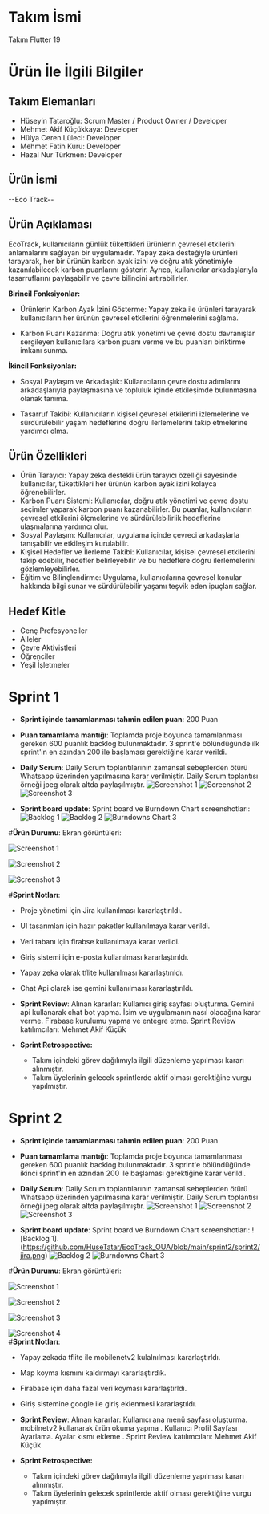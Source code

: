 # **Takım İsmi**

Takım Flutter 19

# Ürün İle İlgili Bilgiler

## Takım Elemanları
- Hüseyin Tataroğlu: Scrum Master / Product Owner / Developer
- Mehmet Akif Küçükkaya: Developer
- Hülya Ceren Lüleci: Developer
- Mehmet Fatih Kuru: Developer
- Hazal Nur Türkmen: Developer

## Ürün İsmi

--Eco Track--

 ## Ürün Açıklaması

EcoTrack, kullanıcıların günlük tükettikleri ürünlerin çevresel etkilerini anlamalarını sağlayan bir uygulamadır. Yapay zeka desteğiyle ürünleri tarayarak, her bir ürünün karbon ayak izini ve doğru atık yönetimiyle kazanılabilecek karbon puanlarını gösterir. Ayrıca, kullanıcılar arkadaşlarıyla tasarruflarını paylaşabilir ve çevre bilincini artırabilirler.

**Birincil Fonksiyonlar:**

- Ürünlerin Karbon Ayak İzini Gösterme: Yapay zeka ile ürünleri tarayarak kullanıcıların her ürünün çevresel etkilerini öğrenmelerini sağlama.

- Karbon Puanı Kazanma: Doğru atık yönetimi ve çevre dostu davranışlar sergileyen kullanıcılara karbon puanı verme ve bu puanları biriktirme imkanı sunma.

**İkincil Fonksiyonlar:**

- Sosyal Paylaşım ve Arkadaşlık: Kullanıcıların çevre dostu adımlarını arkadaşlarıyla paylaşmasına ve topluluk içinde etkileşimde bulunmasına olanak tanıma.

- Tasarruf Takibi: Kullanıcıların kişisel çevresel etkilerini izlemelerine ve sürdürülebilir yaşam hedeflerine doğru ilerlemelerini takip etmelerine yardımcı olma.

## Ürün Özellikleri
- Ürün Tarayıcı: Yapay zeka destekli ürün tarayıcı özelliği sayesinde kullanıcılar, tükettikleri her ürünün karbon ayak izini kolayca öğrenebilirler.
- Karbon Puanı Sistemi: Kullanıcılar, doğru atık yönetimi ve çevre dostu seçimler yaparak karbon puanı kazanabilirler. Bu puanlar, kullanıcıların çevresel etkilerini ölçmelerine ve sürdürülebilirlik hedeflerine ulaşmalarına yardımcı olur.
- Sosyal Paylaşım: Kullanıcılar, uygulama içinde çevreci arkadaşlarla tanışabilir ve etkileşim kurulabilir.
- Kişisel Hedefler ve İlerleme Takibi: Kullanıcılar, kişisel çevresel etkilerini takip edebilir, hedefler belirleyebilir ve bu hedeflere doğru ilerlemelerini gözlemleyebilirler.
- Eğitim ve Bilinçlendirme: Uygulama, kullanıcılarına çevresel konular hakkında bilgi sunar ve sürdürülebilir yaşamı teşvik eden ipuçları sağlar.

## Hedef Kitle

- Genç Profesyoneller
- Aileler
- Çevre Aktivistleri
- Öğrenciler
- Yeşil İşletmeler

# Sprint 1

- **Sprint içinde tamamlanması tahmin edilen puan**: 200 Puan


- **Puan tamamlama mantığı**: Toplamda proje boyunca tamamlanması gereken 600 puanlık backlog bulunmaktadır. 3 sprint'e bölündüğünde ilk sprint'in en azından 200 ile başlaması gerektiğine karar verildi.


- **Daily Scrum**: Daily Scrum toplantılarının zamansal sebeplerden ötürü Whatsapp üzerinden yapılmasına karar verilmiştir. Daily Scrum toplantısı örneği jpeg olarak altda paylaşılmıştır.
  ![Screenshot 1](https://github.com/HuseTatar/EcoTrack_OUA/blob/main/Ekran%20görüntüsü%202024-07-07%20210401.png)
  ![Screenshot 2](https://github.com/HuseTatar/EcoTrack_OUA/blob/main/Ekran%20görüntüsü%202024-07-07%20210439.png)
  ![Screenshot 3](https://github.com/HuseTatar/EcoTrack_OUA/blob/main/Screenshot_20240706_224815_WhatsApp.jpg)   


- **Sprint board update**: Sprint board ve Burndown Chart screenshotları: 
![Backlog 1](https://github.com/HuseTatar/EcoTrack_OUA/blob/main/Ekran%20görüntüsü%202024-07-07%20024904.png)
![Backlog 2](https://github.com/HuseTatar/EcoTrack_OUA/blob/main/Ekran%20görüntüsü%202024-07-07%20185s738.png)
![Burndowns Chart 3](https://github.com/HuseTatar/EcoTrack_OUA/blob/main/Ekran%20görüntüsü%202024-07-07%20170225.png)
   

#**Ürün Durumu**: Ekran görüntüleri:

  ![Screenshot 1](https://github.com/HuseTatar/EcoTrack_OUA/blob/main/ecotrack%20.png)
  
  ![Screenshot 2](https://github.com/HuseTatar/EcoTrack_OUA/blob/main/Ekran%20görüntüsü%202024-07-07%20185945.png)
  
  ![Screenshot 3](https://github.com/HuseTatar/EcoTrack_OUA/blob/main/Ekran%20görüntüsü%202024-07-07%20192456.png)   

#**Sprint Notları**:
- Proje yönetimi için Jira kullanılması kararlaştırıldı.
- UI tasarımları için hazır paketler kullanılmaya karar verildi.
- Veri tabanı için firabse kullanılmaya karar verildi.
- Giriş sistemi için e-posta kullanılması kararlaştırıldı.
- Yapay zeka olarak tflite kullanılması kararlaştırıldı.
- Chat Api olarak ise gemini kullanılması kararlaştırıldı.


- **Sprint Review**: 
Alınan kararlar: Kullanıcı giriş sayfası oluşturma. Gemini api kullanarak chat bot yapma. İsim ve uygulamanın nasıl olacağına karar verme. Firabase kurulumu yapma ve entegre etme. Sprint Review katılımcıları: Mehmet Akif Küçük

- **Sprint Retrospective:**
  - Takım içindeki görev dağılımıyla ilgili düzenleme yapılması kararı alınmıştır.
  - Takım üyelerinin gelecek sprintlerde aktif olması gerektiğine vurgu yapılmıştır.
# Sprint 2

- **Sprint içinde tamamlanması tahmin edilen puan**: 200 Puan


- **Puan tamamlama mantığı**: Toplamda proje boyunca tamamlanması gereken 600 puanlık backlog bulunmaktadır. 3 sprint'e bölündüğünde ikinci sprint'in en azından 200 ile başlaması gerektiğine karar verildi.


- **Daily Scrum**: Daily Scrum toplantılarının zamansal sebeplerden ötürü Whatsapp üzerinden yapılmasına karar verilmiştir. Daily Scrum toplantısı örneği jpeg olarak altda paylaşılmıştır.
  ![Screenshot 1](https://github.com/HuseTatar/EcoTrack_OUA/blob/main/sprint2/sprint2/wp1.png)
  ![Screenshot 2](hhttps://github.com/HuseTatar/EcoTrack_OUA/blob/main/sprint2/sprint2/wp2.png)
  ![Screenshot 3](https://github.com/HuseTatar/EcoTrack_OUA/blob/main/sprint2/sprint2/wp3.png)   


- **Sprint board update**: Sprint board ve Burndown Chart screenshotları: 
![Backlog 1].(https://github.com/HuseTatar/EcoTrack_OUA/blob/main/sprint2/sprint2/jira.png)
![Backlog 2](https://github.com/HuseTatar/EcoTrack_OUA/blob/main/sprint2/sprint2/g%C3%B6revler.png)
![Burndowns Chart 3](https://github.com/HuseTatar/EcoTrack_OUA/blob/main/sprint2/sprint2/burndownchart.png)
   

#**Ürün Durumu**: Ekran görüntüleri:

  ![Screenshot 1](https://github.com/HuseTatar/EcoTrack_OUA/blob/main/sprint2/sprint2/%C3%BCr%C3%BCn1.jpg)
  
  ![Screenshot 2](https://github.com/HuseTatar/EcoTrack_OUA/blob/main/sprint2/sprint2/%C3%BCr%C3%BCn2.jpg)
  
  ![Screenshot 3](https://github.com/HuseTatar/EcoTrack_OUA/blob/main/sprint2/sprint2/%C3%BCr%C3%BCn3.jpg)   
  
  ![Screenshot 4](https://github.com/HuseTatar/EcoTrack_OUA/blob/main/sprint2/sprint2/%C3%BCr%C3%BCn4.jpg)    
#**Sprint Notları**:
- Yapay zekada tflite ile mobilenetv2 kulalnılması kararlaştırldı.
- Map koyma kısmını kaldırmayı kararlaştırdık.
- Firabase için daha fazal veri koyması kararlaştırldı.
- Giriş sistemine google ile giriş eklenmesi kararlaştıldı.

- **Sprint Review**: 
Alınan kararlar: Kullanıcı ana menü sayfası oluşturma. mobilnetv2 kullanarak ürün okuma yapma . Kullanıcı Profil Sayfası Ayarlama. Ayalar kısmı ekleme . Sprint Review katılımcıları: Mehmet Akif Küçük

- **Sprint Retrospective:**
  - Takım içindeki görev dağılımıyla ilgili düzenleme yapılması kararı alınmıştır.
  - Takım üyelerinin gelecek sprintlerde aktif olması gerektiğine vurgu yapılmıştır.
